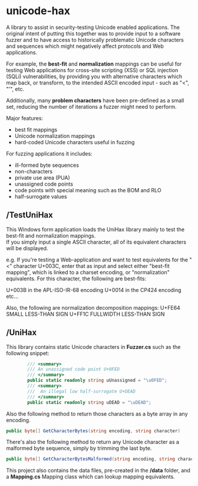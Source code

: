 unicode-hax
===========

A library to assist in security-testing Unicode enabled applications. The original intent of putting this together 
was to provide input to a software fuzzer and to have access to historically problematic Unicode characters and 
sequences which might negatively affect protocols and Web applications.  

For example, the __best-fit__ and __normalization__ mappings can be useful for testing Web applications for 
cross-site scripting (XSS) or SQL injection (SQLi) vulnerabilities, by providing you with alternative
characters which map back, or transform, to the intended ASCII encoded input - such as "<", "'", etc.

Additionally, many __problem characters__ have been pre-defined as a small set, reducing the number of iterations
a fuzzer might need to perform.

Major features: 
- best fit mappings 
- Unicode normalization mappings 
- hard-coded Unicode characters useful in fuzzing

For fuzzing applications it includes: 
- ill-formed byte sequences 
- non-characters
- private use area (PUA)
- unassigned code points 
- code points with special meaning such as the BOM and RLO 
- half-surrogate values

/TestUniHax
-----------
This Windows form application loads the UniHax library mainly to test the best-fit and normalization mappings.  
If you simply input a single ASCII character, all of its equivalent characters will be displayed.  

e.g. If you're testing a Web-application and want to test equivalents for the "<" character U+003C, 
enter that as input and select either "best-fit mapping", which is linked to a charset encoding,
or "normalization" equivalents.  For this character, the following are best-fits:

U+003B in the APL-ISO-IR-68 encoding
U+0014 in the CP424 encoding
etc...

Also, the following are normalization decomposition mappings:
U+FE64 SMALL LESS-THAN SIGN
U+FF1C FULLWIDTH LESS-THAN SIGN

/UniHax
-------
This library contains static Unicode characters in **Fuzzer.cs** such as the following snippet:

```csharp
        /// <summary>
        /// An unassigned code point U+0FED
        /// </summary>
        public static readonly string uUnassigned = "\u0FED";
        /// <summary>
        ///  An illegal low half-surrogate U+DEAD
        /// </summary>
        public static readonly string uDEAD = "\uDEAD";
```

Also the following method to return those characters as a byte array in any encoding.  

```csharp
public byte[] GetCharacterBytes(string encoding, string character)
```

There's also the following method to return any Unicode character as a malformed byte sequence, simply by 
trimming the last byte.

```csharp
public byte[] GetCharacterBytesMalformed(string encoding, string character)
```

This project also contains the data files, pre-created in the __/data__ folder, and a __Mapping.cs__ Mapping 
class which can lookup mapping equivalents.
